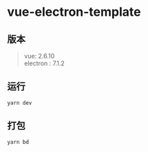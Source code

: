 # vue-electron-template

## 版本

> vue: 2.6.10  
> electron : 7.1.2

## 运行

```shell
yarn dev
```

## 打包

```shell
yarn bd
```
